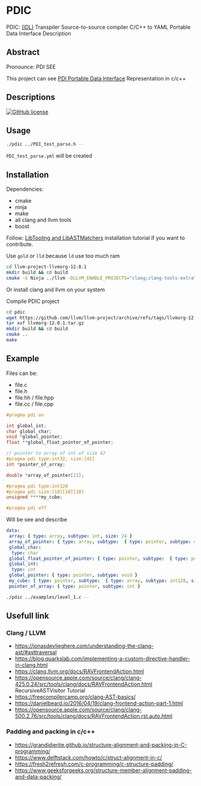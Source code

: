 # PDIC

PDIC: [(IDL)](https://en.wikipedia.org/wiki/Interface_description_language) Transpiler Source-to-source compiler C/C++ to YAML Portable Data Interface Description

## Abstract

Pronounce: PDI SEE

This project can see [PDI Portable Data Interface](https://gitlab.maisondelasimulation.fr/pdidev/pdi) Representation in c/c++

## Descriptions

[![GitHub license](https://img.shields.io/badge/license-EUPL-blue.svg)](https://raw.githubusercontent.com/herotc/hero-rotation/master/LICENSE)

## Usage

```sh
./pdic ../PDI_test_parse.h --
```

`PDI_test_parse.yml` will be created

## Installation

Dependencies:

- cmake
- ninja
- make
- all clang and llvm tools
- boost

Follow: [LibTooling and LibASTMatchers](https://clang.llvm.org/docs/LibASTMatchersTutorial.html) installation tutorial if you want to contribute.

Use `gold` or `lld` because `ld` use too much ram

```sh
cd llvm-project-llvmorg-12.0.1
mkdir build && cd build
cmake -G Ninja ../llvm -DLLVM_ENABLE_PROJECTS="clang;clang-tools-extra" -DCMAKE_BUILD_TYPE=Release -DLLVM_USE_LINKER=gold
```

Or install clang and llvm on your system

Compile PDIC project

```sh
cd pdic
wget https://github.com/llvm/llvm-project/archive/refs/tags/llvmorg-12.0.1.tar.gz
tar xvf llvmorg-12.0.1.tar.gz
mkdir build && cd build
cmake ..
make
```

## Example

Files can be:

- file.c
- file.h
- file.hh / file.hpp
- file.cc / file.cpp

```c
#pragma pdi on

int global_int;
char global_char;
void *global_pointer;
float **global_float_pointer_of_pointer;

// pointer to array of int of size 42
#pragma pdi type:int32, size:[42]
int *pointer_of_array;

double *array_of_pointer[21];

#pragma pdi type:int128
#pragma pdi size:[10][10][10]
unsigned ****my_cube;

#pragma pdi off
```

Will be see and describe

```yml
data:
 array: { type: array, subtype: int, size: 24 }
 array_of_pointer: { type: array, subtype:  { type: pointer, subtype: double }, size: 21 }
 global_char: 
  type: char
 global_float_pointer_of_pointer: { type: pointer, subtype:  { type: pointer, subtype: float } }
 global_int: 
  type: int
 global_pointer: { type: pointer, subtype: void }
 my_cube: { type: pointer, subtype:  { type: array, subtype: int128, size: [10, 10, 10] } }
 pointer_of_array: { type: pointer, subtype: int }
```

```sh
./pdic ../examples/level_1.c --
```

## Usefull link

### Clang / LLVM

- <https://jonasdevlieghere.com/understanding-the-clang-ast/#asttraversal>
- <https://blog.quarkslab.com/implementing-a-custom-directive-handler-in-clang.html>
- <https://clang.llvm.org/docs/RAVFrontendAction.html>
- <https://opensource.apple.com/source/clang/clang-425.0.24/src/tools/clang/docs/RAVFrontendAction.html>
  RecursiveASTVisitor Tutorial
- <https://freecompilercamp.org/clang-AST-basics/>
- <https://danielbeard.io/2016/04/19/clang-frontend-action-part-1.html>
- <https://opensource.apple.com/source/clang/clang-500.2.76/src/tools/clang/docs/RAVFrontendAction.rst.auto.html>

### Padding and packing in c/c++

- <https://grandidierite.github.io/structure-alignment-and-packing-in-C-programming/>
- <https://www.delftstack.com/howto/c/struct-alignment-in-c/>
- <https://fresh2refresh.com/c-programming/c-structure-padding/>
- <https://www.geeksforgeeks.org/structure-member-alignment-padding-and-data-packing/>